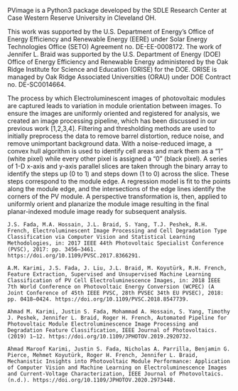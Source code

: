 

PVimage is a Python3 package developed by the SDLE Research Center at Case Western Reserve University in Cleveland OH.

This work was supported by the U.S. Department of Energy’s Office of Energy Efficiency and Renewable Energy (EERE) under Solar Energy Technologies Office (SETO) Agreement no. DE-EE-0008172. The work of Jennifer L. Braid was supported by the U.S. Department of Energy (DOE) Office of Energy Efficiency and Renewable Energy administered by the Oak Ridge Institute for Science and Education (ORISE) for the DOE. ORISE is managed by Oak Ridge Associated Universities (ORAU) under DOE Contract no. DE-SC0014664.

The process by which Electroluminescent images of photovoltaic modules are captured leads to variation in module orientation between images. To ensure the images are uniformly oriented and registered for analysis, we created an image processing pipeline, which has been discussed in our previous work [1,2,3,4]. Filtering and thresholding methods are used to initially preprocess the data to remove barrel distortion, reduce noise, and remove unimportant background data. With a noise-reduced image, a convex hull algorithm is used to identify cell areas and mark them as a “1” (white pixel) while every other pixel is assigned a “0” (black pixel). A series of 1-D x-axis and y-axis parallel slices are taken through the binary array to identify the steps up (0 to 1) and steps down (1 to 0) across the slice. These steps correspond to the module edge. A regression model is fit to the points along the module edge, and the intersections of the edge lines identify the corners of the PV module. A perspective transformation is, then, applied to uniformly orient and planarize the module image resulting in the final planar-indexed module image ready for subsequent analysis.

    J.S. Fada, M.A. Hossain, J.L. Braid, S. Yang, T.J. Peshek, R.H. French, Electroluminescent Image Processing and Cell Degradation Type Classification via Computer Vision and Statistical Learning Methodologies, in: 2017 IEEE 44th Photovoltaic Specialist Conference (PVSC), 2017: pp. 3456–3461. https://doi.org/10.1109/PVSC.2017.8366291.

    A.M. Karimi, J.S. Fada, J. Liu, J.L. Braid, M. Koyutürk, R.H. French, Feature Extraction, Supervised and Unsupervised Machine Learning Classification of PV Cell Electroluminescence Images, in: 2018 IEEE 7th World Conference on Photovoltaic Energy Conversion (WCPEC) (A Joint Conference of 45th IEEE PVSC, 28th PVSEC 34th EU PVSEC), 2018: pp. 0418–0424. https://doi.org/10.1109/PVSC.2018.8547739.

    Ahmad M. Karimi, Justin S. Fada, Mohammad A. Hossain, S. Yang, Timothy J. Peshek, Jennifer L. Braid, Roger H. French, Automated Pipeline for Photovoltaic Module Electroluminescence Image Processing and Degradation Feature Classification, IEEE Journal of Photovoltaics. (2019) 1–12. https://doi.org/10.1109/JPHOTOV.2019.2920732.

    Ahmad Maroof Karimi, Justin S. Fada, Nicholas A. Parrilla, Benjamin G. Pierce, Mehmet Koyutürk, Roger H. French, Jennifer L. Braid, Mechanistic Insights into Photovoltaic Module Performance: Application of Computer Vision and Machine Learning on Electroluminescence Images and Current-Voltage Characterization, IEEE Journal of Photovoltaics. (n.d.). https://doi.org/10.1109/JPHOTOV.2020.2973448.

